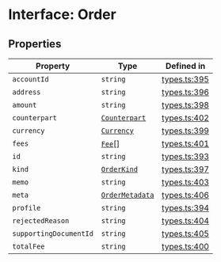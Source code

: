 # Interface: Order

## Properties

| Property | Type | Defined in |
| ------ | ------ | ------ |
| `accountId` | `string` | [types.ts:395](https://github.com/monerium/js-monorepo/blob/main/packages/sdk/src/types.ts#L395) |
| `address` | `string` | [types.ts:396](https://github.com/monerium/js-monorepo/blob/main/packages/sdk/src/types.ts#L396) |
| `amount` | `string` | [types.ts:398](https://github.com/monerium/js-monorepo/blob/main/packages/sdk/src/types.ts#L398) |
| `counterpart` | [`Counterpart`](/docs/packages/sdk/interfaces/Counterpart.md) | [types.ts:402](https://github.com/monerium/js-monorepo/blob/main/packages/sdk/src/types.ts#L402) |
| `currency` | [`Currency`](/docs/packages/sdk/enumerations/Currency.md) | [types.ts:399](https://github.com/monerium/js-monorepo/blob/main/packages/sdk/src/types.ts#L399) |
| `fees` | [`Fee`](/docs/packages/sdk/interfaces/Fee.md)[] | [types.ts:401](https://github.com/monerium/js-monorepo/blob/main/packages/sdk/src/types.ts#L401) |
| `id` | `string` | [types.ts:393](https://github.com/monerium/js-monorepo/blob/main/packages/sdk/src/types.ts#L393) |
| `kind` | [`OrderKind`](/docs/packages/sdk/enumerations/OrderKind.md) | [types.ts:397](https://github.com/monerium/js-monorepo/blob/main/packages/sdk/src/types.ts#L397) |
| `memo` | `string` | [types.ts:403](https://github.com/monerium/js-monorepo/blob/main/packages/sdk/src/types.ts#L403) |
| `meta` | [`OrderMetadata`](/docs/packages/sdk/interfaces/OrderMetadata.md) | [types.ts:406](https://github.com/monerium/js-monorepo/blob/main/packages/sdk/src/types.ts#L406) |
| `profile` | `string` | [types.ts:394](https://github.com/monerium/js-monorepo/blob/main/packages/sdk/src/types.ts#L394) |
| `rejectedReason` | `string` | [types.ts:404](https://github.com/monerium/js-monorepo/blob/main/packages/sdk/src/types.ts#L404) |
| `supportingDocumentId` | `string` | [types.ts:405](https://github.com/monerium/js-monorepo/blob/main/packages/sdk/src/types.ts#L405) |
| `totalFee` | `string` | [types.ts:400](https://github.com/monerium/js-monorepo/blob/main/packages/sdk/src/types.ts#L400) |
